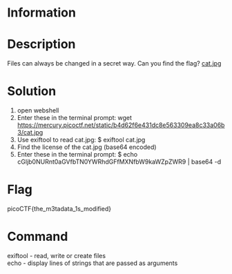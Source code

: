 # Information
# Description
Files can always be changed in a secret way. Can you find the flag? [cat.jpg](https://mercury.picoctf.net/static/b4d62f6e431dc8e563309ea8c33a06b3/cat.jpg)

# Solution
1. open webshell
2. Enter these in the terminal prompt: wget https://mercury.picoctf.net/static/b4d62f6e431dc8e563309ea8c33a06b3/cat.jpg
3. Use exiftool to read cat.jpg: $ exiftool cat.jpg
4. Find the license of the cat.jpg (base64 encoded)
5. Enter these in the terminal prompt: $ echo cGljb0NURnt0aGVfbTN0YWRhdGFfMXNfbW9kaWZpZWR9 | base64 -d

# Flag
picoCTF{the_m3tadata_1s_modified}

# Command
exiftool - read, write or create files <br>
echo - display lines of strings that are passed as arguments
